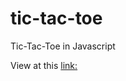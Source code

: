 # tic-tac-toe
Tic-Tac-Toe in Javascript

View at this [link:](https://macaroonforu.github.io/tic-tac-toe/)
